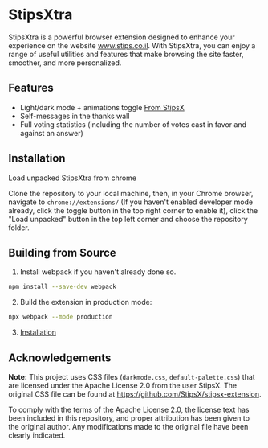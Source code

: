 
# StipsXtra

StipsXtra is a powerful browser extension designed to enhance your experience on the website www.stips.co.il. With StipsXtra, you can enjoy a range of useful utilities and features that make browsing the site faster, smoother, and more personalized.


## Features

- Light/dark mode + animations toggle [From StipsX](#Acknowledgements)
- Self-messages in the thanks wall
- Full voting statistics (including the number of votes cast in favor and against an answer)
## Installation

Load unpacked StipsXtra from chrome

Clone the repository to your local machine, then, in your Chrome browser, navigate to `chrome://extensions/` (If you haven't enabled developer mode already, click the toggle button in the top right corner to enable it), click the "Load unpacked" button in the top left corner and choose the repository folder.
## Building from Source
1. Install webpack if you haven't already done so.
```bash
npm install --save-dev webpack
```
2. Build the extension in production mode:
```bash
npx webpack --mode production
```

3. [Installation](#installation)
## Acknowledgements

**Note:** This project uses CSS files (`darkmode.css`, `default-palette.css`) that are licensed under the Apache License 2.0 from the user StipsX. The original CSS file can be found at https://github.com/StipsX/stipsx-extension.

To comply with the terms of the Apache License 2.0, the license text has been included in this repository, and proper attribution has been given to the original author. Any modifications made to the original file have been clearly indicated.